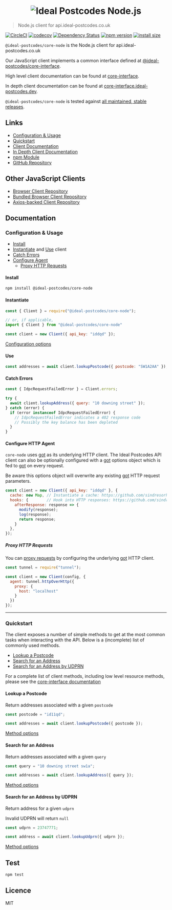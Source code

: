 <h1 align="center">
  <img src="https://img.ideal-postcodes.co.uk/Ideal%20Postcodes%20Node%20Logo@3x.png" alt="Ideal Postcodes Node.js">
</h1>

> Node.js client for api.ideal-postcodes.co.uk

[![CircleCI](https://circleci.com/gh/ideal-postcodes/core-node/tree/master.svg?style=svg)](https://circleci.com/gh/ideal-postcodes/core-node/tree/master)
[![codecov](https://codecov.io/gh/ideal-postcodes/core-node/branch/master/graph/badge.svg)](https://codecov.io/gh/ideal-postcodes/core-node)
[![Dependency Status](https://david-dm.org/ideal-postcodes/core-node.svg)](https://david-dm.org/ideal-postcodes/core-node)
[![npm version](https://badge.fury.io/js/%40ideal-postcodes%2Fcore-node.svg)](https://www.npmjs.com/package/@ideal-postcodes/core-node)
[![install size](https://packagephobia.now.sh/badge?p=@ideal-postcodes/core-node)](https://packagephobia.now.sh/result?p=@ideal-postcodes/core-node)

`@ideal-postcodes/core-node` is the Node.js client for api.ideal-postcodes.co.uk

Our JavaScript client implements a common interface defined at [@ideal-postcodes/core-interface](https://github.com/ideal-postcodes/core-interface).

High level client documentation can be found at [core-interface](https://github.com/ideal-postcodes/core-interface/blob/master/README.md).

In depth client documentation can be found at [core-interface.ideal-postcodes.dev](https://core-interface.ideal-postcodes.dev).

`@ideal-postcodes/core-node` is tested against [all maintained, stable releases](https://nodejs.org/en/about/releases/).

## Links

- [Configuration & Usage](#configuration--usage)
- [Quickstart](#quickstart)
- [Client Documentation](https://github.com/ideal-postcodes/core-interface/blob/master/README.md)
- [In Depth Client Documentation](https://core-interface.ideal-postcodes.dev/#documentation)
- [npm Module](https://www.npmjs.com/package/@ideal-postcodes/core-node)
- [GitHub Repository](https://github.com/ideal-postcodes/core-node)

## Other JavaScript Clients

- [Browser Client Repository](https://github.com/ideal-postcodes/core-browser)
- [Bundled Browser Client Repository](https://github.com/ideal-postcodes/core-browser-bundled)
- [Axios-backed Client Repository](https://github.com/ideal-postcodes/core-axios)

## Documentation

### Configuration & Usage

- [Install](#install)
- [Instantiate](#instantiate) and [Use](#use) client
- [Catch Errors](#catch-errors)
- [Configure Agent](#configure-http-agent)
  - [Proxy HTTP Requests](#proxy-requests)

#### Install

```bash
npm install @ideal-postcodes/core-node
```

#### Instantiate

```javascript
const { Client } = require("@ideal-postcodes/core-node");

// or, if applicable,
import { Client } from "@ideal-postcodes/core-node"

const client = new Client({ api_key: "iddqd" });
```

[Configuration options](https://core-interface.ideal-postcodes.dev/interfaces/config.html)

#### Use

```javascript
const addresses = await client.lookupPostcode({ postcode: "SW1A2AA" });
```

#### Catch Errors

```javascript
const { IdpcRequestFailedError } = Client.errors;

try {
  await client.lookupAddress({ query: "10 downing street" });
} catch (error) {
  if (error instanceof IdpcRequestFailedError) {
    // IdpcRequestFailedError indicates a 402 response code
    // Possibly the key balance has been depleted
  }
}
```

#### Configure HTTP Agent

`core-node` uses [got](https://github.com/sindresorhus/got) as its underlying HTTP client. The Ideal Postcodes API client can also be optionally configured with a [got](https://github.com/sindresorhus/got) options object which is fed to [got](https://github.com/sindresorhus/got) on every request.

Be aware this options object will overwrite any existing [got](https://github.com/sindresorhus/got) HTTP request parameters.

```javascript
const client = new Client({ api_key: "iddqd" }, {
  cache: new Map, // Instantiate a cache: https://github.com/sindresorhus/got#cache-1
  hooks: {        // Hook into HTTP responses: https://github.com/sindresorhus/got#hooksafterresponse
    afterResponse: response => {
      modify(response);
      log(response);
      return response;
    }
  },
});
```

##### Proxy HTTP Requests

You can [proxy requests](https://github.com/sindresorhus/got#proxies) by configuring the underlying [got](https://github.com/sindresorhus/got) HTTP client.

```javascript
const tunnel = require("tunnel");

const client = new Client(config, {
  agent: tunnel.httpOverHttp({
    proxy: {
      host: "localhost"
    }
  })
});
```

---

### Quickstart

The client exposes a number of simple methods to get at the most common tasks when interacting with the API. Below is a (incomplete) list of commonly used methods.

- [Lookup a Postcode](#lookup-a-postcode)
- [Search for an Address](#search-for-an-address)
- [Search for an Address by UDPRN](#search-for-an-address-by-udprn)

For a complete list of client methods, including low level resource methods, please see the [core-interface documentation](https://core-interface.ideal-postcodes.dev/#documentation)

#### Lookup a Postcode

Return addresses associated with a given `postcode`

```javascript
const postcode = "id11qd";

const addresses = await client.lookupPostcode({ postcode });
```

[Method options](https://core-interface.ideal-postcodes.dev/interfaces/lookuppostcodeoptions.html)

#### Search for an Address

Return addresses associated with a given `query`

```javascript
const query = "10 downing street sw1a";

const addresses = await client.lookupAddress({ query });
```

[Method options](https://core-interface.ideal-postcodes.dev/interfaces/lookupaddressoptions.html)

#### Search for an Address by UDPRN

Return address for a given `udprn`

Invalid UDPRN will return `null`

```javascript
const udprn = 23747771;

const address = await client.lookupUdprn({ udprn });
```

[Method options](https://core-interface.ideal-postcodes.dev/interfaces/lookupudprnoptions.html)

## Test

```bash
npm test
```

## Licence

MIT
